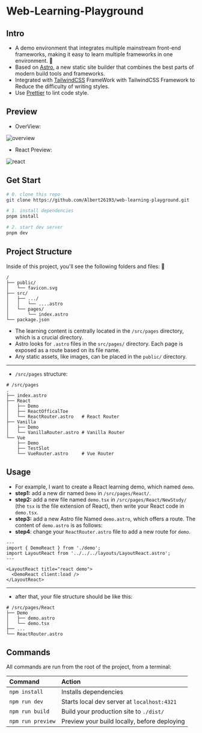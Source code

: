 # Web-Learning-Playground

## Intro

- A demo environment that integrates multiple mainstream front-end frameworks, making it easy to learn multiple frameworks in one environment. 🍺️
- Based on [Astro](https://astro.build/), a new static site builder that combines the best parts of modern build tools and frameworks.
- Integrated with [TailwindCSS](https://tailwindcss.com/) FrameWork with TailwindCSS Framework to Reduce the difficulty of writing styles.
- Use [Prettier](https://prettier.io/) to lint code style.

## Preview

- OverView:

![overview](https://img-20221128.oss-cn-shanghai.aliyuncs.com/img-2023-05/202402261715369.png)

- React Preview:

![react](https://img-20221128.oss-cn-shanghai.aliyuncs.com/img-2023-05/202402261717728.png)

## Get Start

```sh
# 0. clone this repo
git clone https://github.com/Albert26193/web-learning-playground.git

# 1. install dependencies
pnpm install

# 2. start dev server
pnpm dev
```

## Project Structure

Inside of this project, you'll see the following folders and files: 🚀

```text
/
├── public/
│   └── favicon.svg
├── src/
│   ├── .../
│   │   └── ....astro
│   └── pages/
│       └── index.astro
└── package.json
```

- The learning content is centrally located in the `/src/pages` directory, which is a crucial directory.
- Astro looks for `.astro` files in the `src/pages/` directory. Each page is exposed as a route based on its file name.
- Any static assets, like images, can be placed in the `public/` directory.

---

- `/src/pages` structure:

```text
# /src/pages
.
├── index.astro
├── React
│   ├── Demo
│   ├── ReactOfficalToe
│   └── ReactRouter.astro   # React Router
├── Vanilla
│   ├── Demo
│   └── VanillaRouter.astro # Vanilla Router
└── Vue
    ├── Demo
    ├── TestSlot
    └── VueRouter.astro     # Vue Router
```

## Usage

- For example, I want to create a React learning demo, which named `demo`.
- **step1:** add a new dir named `Demo` in `/src/pages/React/`.
- **step2:** add a new file named `demo.tsx` in `/src/pages/React/NewStudy/` (the `tsx` is the file extension of React), then write your React code in `demo.tsx`.
- **step3:** add a new Astro file Named `demo.astro`, which offers a route. The content of `demo.astro` is as follows:
- **step4**: change your `ReactRouter.astro` file to add a new route for `demo`.

```tsx
---
import { DemoReact } from './demo';
import LayoutReact from '../../../layouts/LayoutReact.astro';
---

<LayoutReact title="react demo">
  <DemoReact client:load />
</LayoutReact>
```

---

- after that, your file structure should be like this:

```text
# /src/pages/React
├── Demo
│   ├── demo.astro
│   └── demo.tsx
├── ...
└── ReactRouter.astro
```

## Commands

All commands are run from the root of the project, from a terminal:

| Command           | Action                                       |
| :---------------- | :------------------------------------------- |
| `npm install`     | Installs dependencies                        |
| `npm run dev`     | Starts local dev server at `localhost:4321`  |
| `npm run build`   | Build your production site to `./dist/`      |
| `npm run preview` | Preview your build locally, before deploying |
